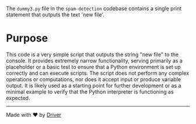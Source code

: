 <!--------------------------------------------------------------------------------->
<!-- IMPORTANT: This file is auto-generated by Driver (https://driver.ai). -------->
<!-- Manual edits may be overwritten on future commits. --------------------------->
<!--------------------------------------------------------------------------------->

The `dummy3.py` file in the `spam-detection` codebase contains a single print statement that outputs the text 'new file'.

# Purpose
This code is a very simple script that outputs the string "new file" to the console. It provides extremely narrow functionality, serving primarily as a placeholder or a basic test to ensure that a Python environment is set up correctly and can execute scripts. The script does not perform any complex operations or computations, nor does it accept input or produce variable output. It is likely used as a starting point for further development or as a minimal example to verify that the Python interpreter is functioning as expected.

---
Made with ❤️ by [Driver](https://www.driver.ai/)